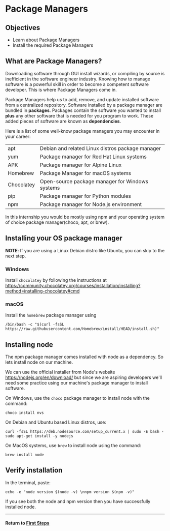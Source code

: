# Package Managers

## Objectives

* Learn about Package Managers
* Install the required Package Managers

## What are Package Managers?
Downloading software through GUI install wizards, or compiling by source is inefficient in the software engineer industry. Knowing how to manage software is a powerful skill in order to become a competent software developer. This is where Package Managers come in. 

Package Managers help us to add, remove, and update installed software from a centralized repository. Software installed by a package manager are bundled in **packages**. Packages contain the software you wanted to install **plus** any other software that is needed for you program to work. These added pieces of software are known as **dependencies**. 

Here is a list of some well-know package managers you may encounter in your career:

|||
|-|-|
|apt |Debian and related Linux distros package manager|
|yum |Package manager for Red Hat Linux systems|
|APK|Package manager for Alpine Linux|
|Homebrew |Package Manager for macOS systems|
|Chocolatey |Open-source package manager for Windows systems|
|pip |Package manager for Python modules|
|npm |Package manager for Node.js environment|

In this internship you would be mostly using npm and your operating system of choice package manager(choco, apt, or brew).

## Installing your OS package manager
**NOTE**: If you are using a Linux Debian distro like Ubuntu, you can skip to the next step.

### Windows
Install `chocolatey` by following the instructions at https://community.chocolatey.org/courses/installation/installing?method=installing-chocolatey#cmd

### macOS
Install the `homebrew` package manager using 
```
/bin/bash -c "$(curl -fsSL https://raw.githubusercontent.com/Homebrew/install/HEAD/install.sh)"
```
## Installing node
The npm package manager comes installed with node as a dependency. So lets install node on our machine.

We can use the official installer from Node's website https://nodejs.org/en/download/ but since we are aspiring developers we'll need some practice using our machine's package manager to install software.

On Windows, use the `choco` package manager to install node with the command:
```
choco install nvs
```

On Debian and Ubuntu based Linux distros, use:
```
curl -fsSL https://deb.nodesource.com/setup_current.x | sudo -E bash -
sudo apt-get install -y nodejs
```

On MacOS systems, use `brew` to install node using the command:
```
brew install node
```

## Verify installation

In the terminal, paste:
```
echo -e "node version $(node -v) \nnpm version $(npm -v)"
```
If you see both the node and npm version then you have successfully installed node.

---
#### Return to [First Steps](firststeps.md#Step_3_-_Software_Tutorial)
